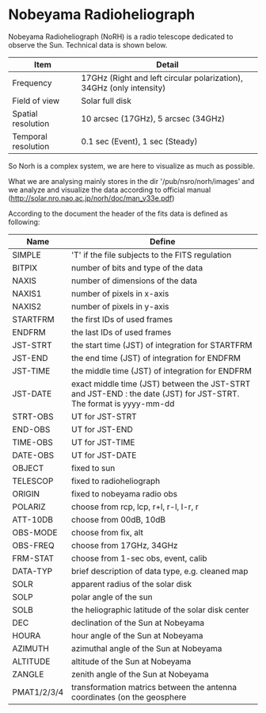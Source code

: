 
# Nobeyama Radioheliograph

Nobeyama Radioheliograph (NoRH) is a radio telescope dedicated to observe the Sun. Technical data is shown below.

| Item | Detail |
|------|--------|
| Frequency  | 17GHz (Right and left circular polarization), 34GHz (only intensity) |
| Field of view  |	Solar full disk
Spatial resolution |	10 arcsec (17GHz), 5 arcsec (34GHz)
Temporal resolution	| 0.1 sec (Event), 1 sec (Steady)

So Norh is a complex system, we are here to visualize as much as possible.

What we are analysing mainly stores in the dir '/pub/nsro/norh/images' and we analyze and visualize the data according to official manual (http://solar.nro.nao.ac.jp/norh/doc/man_v33e.pdf)

According to the document the header of the fits data is defined as following:


 | Name | Define |
 |-----|-------|
 | SIMPLE | 'T' if the file subjects to the FITS regulation |
 | BITPIX |  number of bits and type of the data |
 | NAXIS  | number of dimensions of the data |
 | NAXIS1 | number of pixels in x-axis |
 | NAXIS2 | number of pixels in y-axis |
| STARTFRM | the first IDs of used frames |
| ENDFRM    | the last IDs of used frames |
| JST-STRT  | the start time (JST) of integration for STARTFRM |
| JST-END   | the end time (JST) of integration for ENDFRM |
| JST-TIME  | the middle time (JST) of integration for ENDFRM |
| JST-DATE  |exact middle time (JST) between the JST-STRT and JST-END : the date (JST) for JST-STRT. The format is yyyy-mm-dd |
| STRT-OBS  | UT for JST-STRT |
| END-OBS   | UT for JST-END |
| TIME-OBS  | UT for JST-TIME |
| DATE-OBS  | UT for JST-DATE |
| OBJECT | fixed to sun
| TELESCOP | fixed to radioheliograph
| ORIGIN | fixed to nobeyama radio obs
| POLARIZ | choose from rcp, lcp, r+l, r-l, l-r, r|l, (r-l)/(r+l), unknown
| ATT-10DB | choose from 00dB, 10dB
| OBS-MODE | choose from fix, alt
| OBS-FREQ | choose from 17GHz, 34GHz
| FRM-STAT | choose from 1-sec obs, event, calib
| DATA-TYP | brief description of data type, e.g. cleaned map  
| SOLR |  apparent radius of the solar disk |
| SOLP |  polar angle of the sun |
| SOLB |  the heliographic latitude of the solar disk center |
| DEC |  declination of the Sun at Nobeyama |
| HOURA |  hour angle of the Sun at Nobeyama |
| AZIMUTH |  azimuthal angle of the Sun at Nobeyama |
| ALTITUDE |  altitude of the Sun at Nobeyama |
| ZANGLE |  zenith angle of the Sun at Nobeyama |
| PMAT1/2/3/4 |  transformation matrics between the antenna coordinates (on the geosphere|  antenna north is up) and the solar-disk coordinates (on the celestial sphere|  solar-north is up) |

